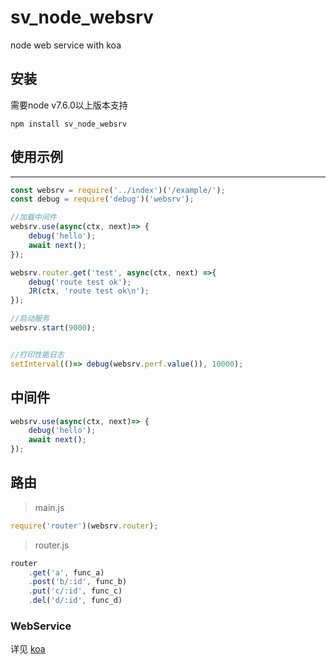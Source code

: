 
# sv_node_websrv
node web service with koa

## 安装

需要node v7.6.0以上版本支持

```
npm install sv_node_websrv
```

## 使用示例

---

```javascript
const websrv = require('../index')('/example/');
const debug = require('debug')('websrv');

//加载中间件
websrv.use(async(ctx, next)=> {
    debug('hello');
    await next();
});

websrv.router.get('test', async(ctx, next) =>{
    debug('route test ok');
    JR(ctx, 'route test ok\n');
});

//启动服务
websrv.start(9000);


//打印性能日志
setInterval(()=> debug(websrv.perf.value()), 10000);
```

## 中间件

```javascript
websrv.use(async(ctx, next)=> {
    debug('hello');
    await next();
});
```

## 路由

> main.js

```javascript
require('router')(websrv.router);
````

> router.js

```javascript
router
    .get('a', func_a)
    .post('b/:id', func_b)
    .put('c/:id', func_c)
    .del('d/:id', func_d)

```

### WebService
详见 [koa](http://koajs.com/)